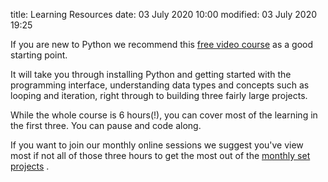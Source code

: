 title: Learning Resources
date: 03 July 2020 10:00
modified: 03 July 2020 19:25

If you are new to Python we recommend this [free video course](https://www.youtube.com/watch?v=_uQrJ0TkZlc) as a good starting point. 

It will take you through installing Python and getting started with the programming interface, understanding data types and concepts such as looping and iteration, right through to building three fairly large projects. 

While the whole course is 6 hours(!), you can cover most of the learning in the first three. You can pause and code along. 

If you want to join our monthly online sessions we suggest you've view most if not all of those three hours to get the most out of the [monthly set projects](https://github.com/PythonAberdeen/user_group) . 


